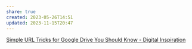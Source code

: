 ```yaml
---
share: true
created: 2023-05-26T14:51
updated: 2023-11-15T20:47
---
```

[Simple URL Tricks for Google Drive You Should Know - Digital Inspiration](https://www.labnol.org/internet/direct-links-for-google-drive/28356/)
